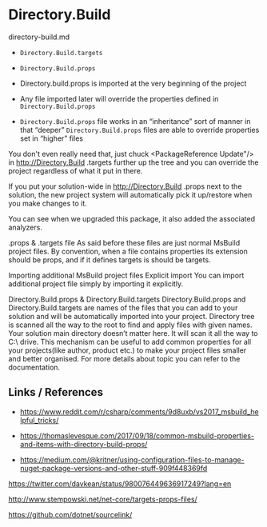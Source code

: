 # Directory.Build

directory-build.md

*   `Directory.Build.targets`

*   `Directory.Build.props`


*   Directory.build.props is imported at the very beginning of the project

*   Any file imported later will override the properties defined in 
    `Directory.Build.props`

*   `Directory.Build.props` file works in an “inheritance” sort of manner in that 
    “deeper” `Directory.Build.props` files are able to override properties set in 
    “higher” files

You don't even really need that, just chuck <PackageReference Update"/> in http://Directory.Build .targets further up the tree and you can override the project regardless of what it put in there.

If you put your solution-wide <PackageReference /> in http://Directory.Build .props next to the solution, the new project system will automatically pick it up/restore when you make changes to it.

You can see when we upgraded this package, it also added the associated analyzers.







.props & .targets file
As said before these files are just normal MsBuild project files. By convention, when a file contains properties its extension should be props, and if it defines targets is should be targets. 



Importing additional MsBuild project files
Explicit import
You can import additional project file simply by importing it explicitly.

<import project="additionalProperties.props" />
Directory.Build.props & Directory.Build.targets
Directory.Build.props and Directory.Build.targets are names of the files that you can add to your solution and will be automatically imported into your project. Directory tree is scanned all the way to the root to find and apply files with given names. Your solution main directory doesn’t matter here. It will scan it all the way to C:\ drive.
This mechanism can be useful to add common properties for all your projects(like author, product etc.) to make your project files smaller and better organised. For more details about topic you can refer to the documentation.






## Links / References

*   https://www.reddit.com/r/csharp/comments/9d8uxb/vs2017_msbuild_helpful_tricks/

*   https://thomaslevesque.com/2017/09/18/common-msbuild-properties-and-items-with-directory-build-props/

*   https://medium.com/@kritner/using-configuration-files-to-manage-nuget-package-versions-and-other-stuff-909f448369fd

https://twitter.com/davkean/status/980076449636917249?lang=en


http://www.stempowski.net/net-core/targets-props-files/













https://github.com/dotnet/sourcelink/
